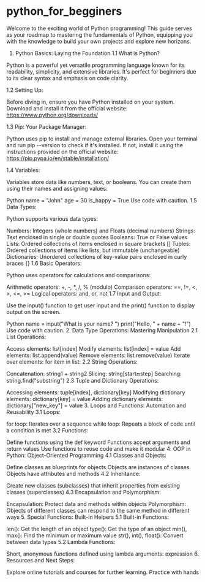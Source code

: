 # python_for_begginers
Welcome to the exciting world of Python programming! This guide serves as your roadmap to mastering the fundamentals of Python, equipping you with the knowledge to build your own projects and explore new horizons.

1. Python Basics: Laying the Foundation
1.1 What is Python?

Python is a powerful yet versatile programming language known for its readability, simplicity, and extensive libraries. It's perfect for beginners due to its clear syntax and emphasis on code clarity.

1.2 Setting Up:

Before diving in, ensure you have Python installed on your system. Download and install it from the official website: https://www.python.org/downloads/

1.3 Pip: Your Package Manager:

Python uses pip to install and manage external libraries. Open your terminal and run pip --version to check if it's installed. If not, install it using the instructions provided on the official website: https://pip.pypa.io/en/stable/installation/

1.4 Variables:

Variables store data like numbers, text, or booleans. You can create them using their names and assigning values:

Python
name = "John"
age = 30
is_happy = True
Use code with caution.
1.5 Data Types:

Python supports various data types:

Numbers: Integers (whole numbers) and Floats (decimal numbers)
Strings: Text enclosed in single or double quotes
Booleans: True or False values
Lists: Ordered collections of items enclosed in square brackets []
Tuples: Ordered collections of items like lists, but immutable (unchangeable)
Dictionaries: Unordered collections of key-value pairs enclosed in curly braces {}
1.6 Basic Operators:

Python uses operators for calculations and comparisons:

Arithmetic operators: +, -, *, /, % (modulo)
Comparison operators: ==, !=, <, >, <=, >=
Logical operators: and, or, not
1.7 Input and Output:

Use the input() function to get user input and the print() function to display output on the screen.

Python
name = input("What is your name? ")
print("Hello, " + name + "!")
Use code with caution.
2. Data Type Operations: Mastering Manipulation
2.1 List Operations:

Access elements: list[index]
Modify elements: list[index] = value
Add elements: list.append(value)
Remove elements: list.remove(value)
Iterate over elements: for item in list:
2.2 String Operations:

Concatenation: string1 + string2
Slicing: string[start:end:step]
Searching: string.find("substring")
2.3 Tuple and Dictionary Operations:

Accessing elements: tuple[index], dictionary[key]
Modifying dictionary elements: dictionary[key] = value
Adding dictionary elements: dictionary["new_key"] = value
3. Loops and Functions: Automation and Reusability
3.1 Loops:

for loop: Iterates over a sequence
while loop: Repeats a block of code until a condition is met
3.2 Functions:

Define functions using the def keyword
Functions accept arguments and return values
Use functions to reuse code and make it modular
4. OOP in Python: Object-Oriented Programming
4.1 Classes and Objects:

Define classes as blueprints for objects
Objects are instances of classes
Objects have attributes and methods
4.2 Inheritance:

Create new classes (subclasses) that inherit properties from existing classes (superclasses)
4.3 Encapsulation and Polymorphism:

Encapsulation: Protect data and methods within objects
Polymorphism: Objects of different classes can respond to the same method in different ways
5. Special Functions: Built-in Helpers
5.1 Built-in Functions:

len(): Get the length of an object
type(): Get the type of an object
min(), max(): Find the minimum or maximum value
str(), int(), float(): Convert between data types
5.2 Lambda Functions:

Short, anonymous functions defined using lambda arguments: expression
6. Resources and Next Steps:

Explore online tutorials and courses for further learning.
Practice with hands
